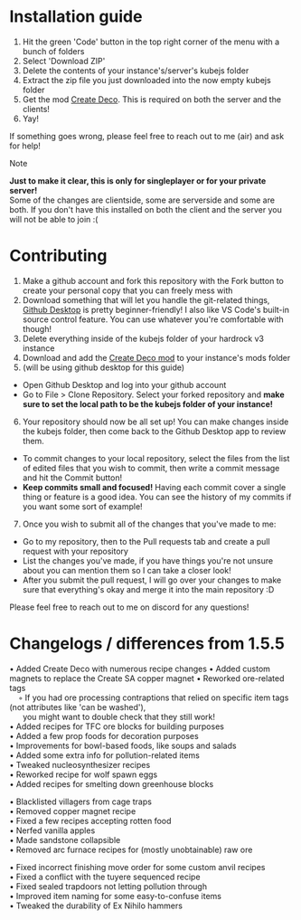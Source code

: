 # Installation guide
1. Hit the green 'Code' button in the top right corner of the menu with a bunch of folders
2. Select 'Download ZIP'
3. Delete the contents of your instance's/server's kubejs folder
4. Extract the zip file you just downloaded into the now empty kubejs folder
5. Get the mod [Create Deco](https://www.curseforge.com/minecraft/mc-mods/create-deco/files/4554163). This is required on both the server and the clients!
6. Yay!

If something goes wrong, please feel free to reach out to me (air) and ask for help!

> [!note]
> **Just to make it clear, this is only for singleplayer or for your private server!**  
> Some of the changes are clientside, some are serverside and some are both. If you don't have this installed on both the client and the server you will not be able to join :(

# Contributing
1. Make a github account and fork this repository with the Fork button to create your personal copy that you can freely mess with
2. Download something that will let you handle the git-related things, [Github Desktop](https://desktop.github.com/download/) is pretty beginner-friendly! I also like VS Code's built-in source control feature. You can use whatever you're comfortable with though!
3. Delete everything inside of the kubejs folder of your hardrock v3 instance
4. Download and add the [Create Deco mod](https://www.curseforge.com/minecraft/mc-mods/create-deco/files/4554163) to your instance's mods folder
5. (will be using github desktop for this guide)
- Open Github Desktop and log into your github account
- Go to File > Clone Repository. Select your forked repository and **make sure to set the local path to be the kubejs folder of your instance!**
6. Your repository should now be all set up! You can make changes inside the kubejs folder, then come back to the Github Desktop app to review them.
- To commit changes to your local repository, select the files from the list of edited files that you wish to commit, then write a commit message and hit the Commit button!
- **Keep commits small and focused!** Having each commit cover a single thing or feature is a good idea. You can see the history of my commits if you want some sort of example!
7. Once you wish to submit all of the changes that you've made to me:
- Go to my repository, then to the Pull requests tab and create a pull request with your repository
- List the changes you've made, if you have things you're not unsure about you can mention them so I can take a closer look!
- After you submit the pull request, I will go over your changes to make sure that everything's okay and merge it into the main repository :D

Please feel free to reach out to me on discord for any questions!



# Changelogs / differences from 1.5.5
• Added Create Deco with numerous recipe changes
• Added custom magnets to replace the Create SA copper magnet
• Reworked ore-related tags <br/>
&nbsp; &nbsp; ◦ If you had ore processing contraptions that relied on specific item tags (not attributes like 'can be washed'), <br/>
&nbsp; &nbsp; &nbsp; you might want to double check that they still work! <br/>
• Added recipes for TFC ore blocks for building purposes <br/>
• Added a few prop foods for decoration purposes <br/>
• Improvements for bowl-based foods, like soups and salads <br/>
• Added some extra info for pollution-related items <br/>
• Tweaked nucleosynthesizer recipes <br/>
• Reworked recipe for wolf spawn eggs <br/>
• Added recipes for smelting down greenhouse blocks <br/>

• Blacklisted villagers from cage traps <br/>
• Removed copper magnet recipe <br/>
• Fixed a few recipes accepting rotten food <br/>
• Nerfed vanilla apples <br/>
• Made sandstone collapsible <br/>
• Removed arc furnace recipes for (mostly unobtainable) raw ore <br/>

• Fixed incorrect finishing move order for some custom anvil recipes <br/>
• Fixed a conflict with the tuyere sequenced recipe <br/>
• Fixed sealed trapdoors not letting pollution through <br/>
• Improved item naming for some easy-to-confuse items <br/>
• Tweaked the durability of Ex Nihilo hammers <br/>